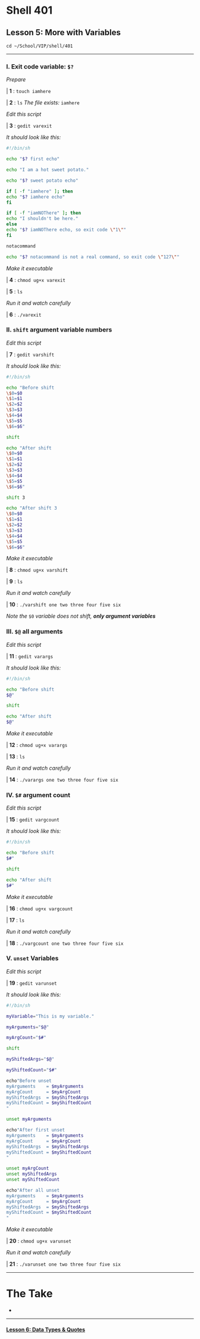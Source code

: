 # Shell 401
## Lesson 5: More with Variables

`cd ~/School/VIP/shell/401`

___

### I. Exit code variable: `$?`

*Prepare*

| **1** : `touch iamhere`

| **2** : `ls` *The file exists:* `iamhere`

*Edit this script*

| **3** : `gedit varexit`

*It should look like this:*

```sh
#!/bin/sh

echo "$? first echo"

echo "I am a hot sweet potato."

echo "$? sweet potato echo"

if [ -f "iamhere" ]; then
echo "$? iamhere echo"
fi

if [ -f "iamNOThere" ]; then
echo "I shouldn't be here."
else
echo "$? iamNOThere echo, so exit code \"1\""
fi

notacommand

echo "$? notacommand is not a real command, so exit code \"127\""
```

*Make it executable*

| **4** : `chmod ug+x varexit`

| **5** : `ls`

*Run it and watch carefully*

| **6** : `./varexit`

### II. `shift` argument variable numbers

*Edit this script*

| **7** : `gedit varshift`

*It should look like this:*

```sh
#!/bin/sh

echo "Before shift
\$0=$0
\$1=$1
\$2=$2
\$3=$3
\$4=$4
\$5=$5
\$6=$6"

shift

echo "After shift
\$0=$0
\$1=$1
\$2=$2
\$3=$3
\$4=$4
\$5=$5
\$6=$6"

shift 3

echo "After shift 3
\$0=$0
\$1=$1
\$2=$2
\$3=$3
\$4=$4
\$5=$5
\$6=$6"
```

*Make it executable*

| **8** : `chmod ug+x varshift`

| **9** : `ls`

*Run it and watch carefully*

| **10** : `./varshift one two three four five six`

*Note the* `$0` *variable does not shift,* ***only argument variables***

### III. `$@` all arguments

*Edit this script*

| **11** : `gedit varargs`

*It should look like this:*

```sh
#!/bin/sh

echo "Before shift
$@"

shift

echo "After shift
$@"
```

*Make it executable*

| **12** : `chmod ug+x varargs`

| **13** : `ls`

*Run it and watch carefully*

| **14** : `./varargs one two three four five six`

### IV. `$#` argument count

*Edit this script*

| **15** : `gedit vargcount`

*It should look like this:*

```sh
#!/bin/sh

echo "Before shift
$#"

shift

echo "After shift
$#"
```

*Make it executable*

| **16** : `chmod ug+x vargcount`

| **17** : `ls`

*Run it and watch carefully*

| **18** : `./vargcount one two three four five six`

### V. `unset` Variables

*Edit this script*

| **19** : `gedit varunset`

*It should look like this:*

```sh
#!/bin/sh

myVariable="This is my variable."

myArguments="$@"

myArgCount="$#"

shift

myShiftedArgs="$@"

myShiftedCount="$#"

echo"Before unset
myArguments    = $myArguments
myArgCount     = $myArgCount
myShiftedArgs  = $myShiftedArgs
myShiftedCount = $myShiftedCount
"

unset myArguments

echo"After first unset
myArguments    = $myArguments
myArgCount     = $myArgCount
myShiftedArgs  = $myShiftedArgs
myShiftedCount = $myShiftedCount
"

unset myArgCount
unset myShiftedArgs
unset myShiftedCount

echo"After all unset
myArguments    = $myArguments
myArgCount     = $myArgCount
myShiftedArgs  = $myShiftedArgs
myShiftedCount = $myShiftedCount
"
```

*Make it executable*

| **20** : `chmod ug+x varunset`

*Run it and watch carefully*

| **21** : `./varunset one two three four five six`

___

# The Take

-

___

#### [Lesson 6: Data Types & Quotes](https://github.com/inkVerb/vip/blob/master/401-shell/Lesson-06.md)
